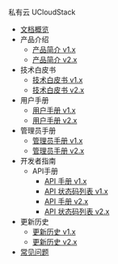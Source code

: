 <div class="sidebar_title icon-product__ucloudstack">私有云 UCloudStack</div>

* [文档概览](/UCloudStack/README.md)
* 产品介绍
  * [产品简介 v1.x](/UCloudStack/v1.x/introduction/README.md)
  * [产品简介 v2.x](/UCloudStack/v2.x/introduction/README.md)
* 技术白皮书
  * [技术白皮书 v1.x](/UCloudStack/v1.x/techwhitepaper/README.md)
  * [技术白皮书 v2.x](/UCloudStack/v2.x/techwhitepaper/README.md)
* 用户手册
  * [用户手册 v1.x](/UCloudStack/v1.x/userguide/README.md)
  * [用户手册 v2.x](/UCloudStack/v2.x/userguide/README.md)
* 管理员手册
  * [管理员手册 v1.x](/UCloudStack/v1.x/adminguide/README.md)
  * [管理员手册 v2.x](/UCloudStack/v2.x/adminguide/README.md)
* 开发者指南
  * API手册
    * [API 手册 v1.x](/UCloudStack/v1.x/apiguide/README.md)
    * [API 状态码列表 v1.x](/UCloudStack/v1.x/apiretcode/README.md)
    * [API 手册 v2.x](/UCloudStack/v2.x/apiguide/README.md)
    * [API 状态码列表 v2.x](/UCloudStack/v2.x/apiretcode/README.md)
* 更新历史
  * [更新历史 v1.x](/UCloudStack/changelog/v1.x/README.md)
  * [更新历史 v2.x](/UCloudStack/changelog/v2.x/README.md)
* [常见问题](/UCloudStack/faq.md)







